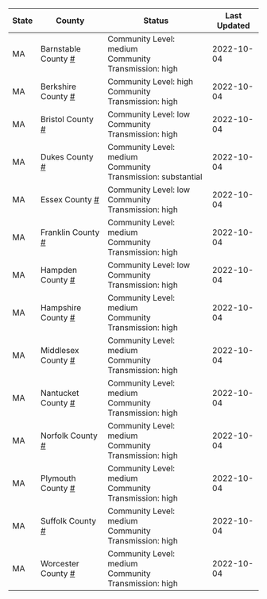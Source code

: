 State | County | Status | Last Updated
--- | --- | --- | --- 
MA | Barnstable County <a href="#barnstable_county">#</a> | <a name="barnstable_county"></a>Community Level: medium<br/>Community Transmission: high | 2022-10-04
MA | Berkshire County <a href="#berkshire_county">#</a> | <a name="berkshire_county"></a>Community Level: high<br/>Community Transmission: high | 2022-10-04
MA | Bristol County <a href="#bristol_county">#</a> | <a name="bristol_county"></a>Community Level: low<br/>Community Transmission: high | 2022-10-04
MA | Dukes County <a href="#dukes_county">#</a> | <a name="dukes_county"></a>Community Level: medium<br/>Community Transmission: substantial | 2022-10-04
MA | Essex County <a href="#essex_county">#</a> | <a name="essex_county"></a>Community Level: low<br/>Community Transmission: high | 2022-10-04
MA | Franklin County <a href="#franklin_county">#</a> | <a name="franklin_county"></a>Community Level: medium<br/>Community Transmission: high | 2022-10-04
MA | Hampden County <a href="#hampden_county">#</a> | <a name="hampden_county"></a>Community Level: low<br/>Community Transmission: high | 2022-10-04
MA | Hampshire County <a href="#hampshire_county">#</a> | <a name="hampshire_county"></a>Community Level: medium<br/>Community Transmission: high | 2022-10-04
MA | Middlesex County <a href="#middlesex_county">#</a> | <a name="middlesex_county"></a>Community Level: medium<br/>Community Transmission: high | 2022-10-04
MA | Nantucket County <a href="#nantucket_county">#</a> | <a name="nantucket_county"></a>Community Level: medium<br/>Community Transmission: high | 2022-10-04
MA | Norfolk County <a href="#norfolk_county">#</a> | <a name="norfolk_county"></a>Community Level: medium<br/>Community Transmission: high | 2022-10-04
MA | Plymouth County <a href="#plymouth_county">#</a> | <a name="plymouth_county"></a>Community Level: medium<br/>Community Transmission: high | 2022-10-04
MA | Suffolk County <a href="#suffolk_county">#</a> | <a name="suffolk_county"></a>Community Level: medium<br/>Community Transmission: high | 2022-10-04
MA | Worcester County <a href="#worcester_county">#</a> | <a name="worcester_county"></a>Community Level: medium<br/>Community Transmission: high | 2022-10-04
